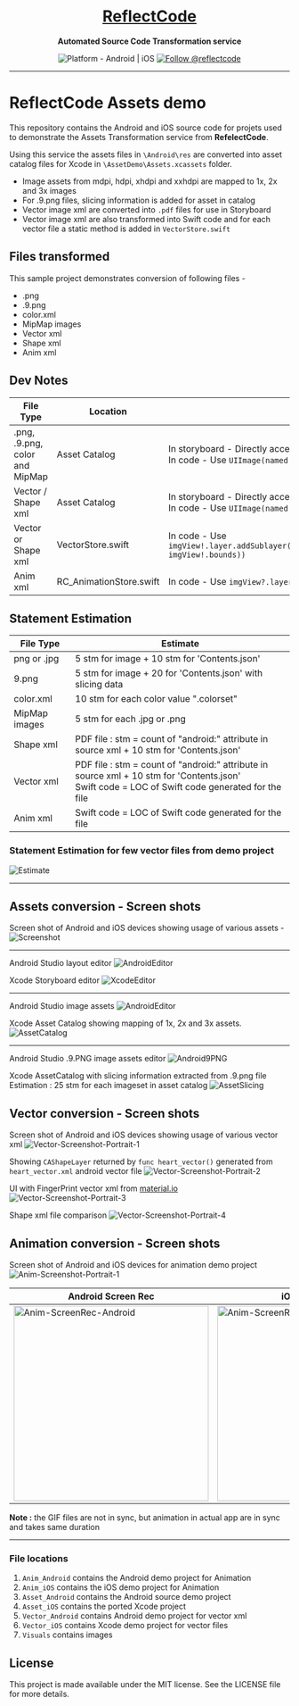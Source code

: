 <h1 align="center">
  <a href="http://www.reflectcode.com">
    ReflectCode
  </a>
</h1>
<p align="center">
  <strong>Automated Source Code Transformation service</strong><br>
</p>

<p align="center">
  <img src="https://img.shields.io/badge/Platform-Android%20%7C%20iOS-green" alt="Platform - Android | iOS" />
 
  <a href="https://twitter.com/intent/follow?screen_name=reflectcode">
    <img src="https://img.shields.io/twitter/follow/reflectcode.svg?label=Follow%20@reflectcode" alt="Follow @reflectcode" />
  </a>
  
</p>


-----
# ReflectCode Assets demo

This repository contains the Android and iOS source code for projets used to demonstrate the Assets Transformation service from **RefelectCode**.

Using this service the assets files in `\Android\res` are converted into asset catalog files for Xcode in `\AssetDemo\Assets.xcassets` folder.

* Image assets from mdpi, hdpi, xhdpi and xxhdpi are mapped to 1x, 2x and 3x images
* For .9.png files, slicing information is added for asset in catalog
* Vector image xml are converted into `.pdf` files for use in Storyboard 
* Vector image xml are also transformed into Swift code and for each vector file a static method is added in `VectorStore.swift`

## Files transformed
This sample project demonstrates conversion of following files - 
* .png
* .9.png
* color.xml
* MipMap images
* Vector xml
* Shape xml
* Anim xml


## Dev Notes
|File Type | Location | Usage |
|-------------------------|-------------------------|-------------------------|
|.png, .9.png, color and MipMap | Asset Catalog | In storyboard - Directly accessed in attribute inspector pane <br> In code - Use `UIImage(named: "MyImage")`|
|Vector / Shape xml | Asset Catalog | In storyboard - Directly accessed in attribute inspector pane <br> In code - Use `UIImage(named: "MyImage")`|
|Vector or Shape xml | VectorStore.swift | In code - Use `imgView!.layer.addSublayer(VectorStore.ic_launcher_foreground(viewBounds: imgView!.bounds))`|
|Anim xml | RC_AnimationStore.swift | In code - Use `imgView?.layer.add( anim!, forKey: "bounse")`|


## Statement Estimation

|File Type | Estimate |
|-------------------------|-------------------------|
| png or .jpg | 5 stm for image + 10 stm for 'Contents.json' |
| 9.png | 5 stm for image + 20 for 'Contents.json' with slicing data |
| color.xml | 10 stm for each color value ".colorset" |
| MipMap images | 5 stm for each .jpg or .png |
| Shape xml | PDF file : stm = count of "android:" attribute in source xml + 10 stm for 'Contents.json' |
| Vector xml | PDF file : stm = count of "android:" attribute in source xml + 10 stm for 'Contents.json' <br> Swift code = LOC of Swift code generated for the file  |
| Anim xml | Swift code = LOC of Swift code generated for the file  |  

### Statement Estimation for few vector files from demo project
![Estimate](/Visuals/Vector_image_estimation.png?raw=true)

-----

## Assets conversion - Screen shots

Screen shot of Android and iOS devices showing usage of various assets - 
![Screenshot](/Visuals/Asset-Screenshot-Portrait-1.png?raw=true)

-----

Android Studio layout editor
![AndroidEditor](/Visuals/1-AndroidStudio-LayoutEditor.png?raw=true)

Xcode Storyboard editor
![XcodeEditor](/Visuals/1-Xcode-Storyboard.png?raw=true)

-----

Android Studio image assets
![AndroidEditor](/Visuals/2-AndroidStudio-ImageAssets.png?raw=true)

Xcode Asset Catalog showing mapping of 1x, 2x and 3x assets.
![AssetCatalog](/Visuals/2-Xcode-AssetCatalog.png?raw=true)

-----

Android Studio .9.PNG image assets editor
![Android9PNG](/Visuals/3-AndroidStudio-9png_Editor.png?raw=true)

Xcode AssetCatalog with slicing information extracted from .9.png file 
Estimation : 25 stm for each imageset in asset catalog
![AssetSlicing](/Visuals/3-Xcode-AssetSlicing.png?raw=true)


## Vector conversion - Screen shots

Screen shot of Android and iOS devices showing usage of various vector xml 
![Vector-Screenshot-Portrait-1](/Visuals/Vector-Screenshot-Portrait-1.png?raw=true)

Showing `CAShapeLayer` returned by `func heart_vector()` generated from `heart_vector.xml` android vector file 
![Vector-Screenshot-Portrait-2](/Visuals/Vector-Screenshot-Portrait-2.png?raw=true)

UI with FingerPrint vector xml from [material.io](https://material.io/resources/icons/?icon=fingerprint&style=baseline)
![Vector-Screenshot-Portrait-3](/Visuals/Vector-Screenshot-Portrait-3.png?raw=true)

Shape xml file comparison
![Vector-Screenshot-Portrait-4](/Visuals/Vector-Screenshot-Portrait-4.png?raw=true)

## Animation conversion - Screen shots
Screen shot of Android and iOS devices for animation demo project 
![Anim-Screenshot-Portrait-1](/Visuals/Anim-Screenshot-Portrait-1.png?raw=true)

| Android Screen Rec | iOS  Screen Rec | 
|-------------------------|-------------------------|
| <img src="/Visuals/Anim_ScreenRec_Android.gif" alt="Anim-ScreenRec-Android" width="350"/> | <img src="/Visuals/Anim_ScreenRec_iOS.gif" alt="Anim-ScreenRec-iOS" width="350"/> |

**Note :** the GIF files are not in sync, but animation in actual app are in sync and takes same duration

-----

### File locations
1) `Anim_Android` contains the Android demo project for Animation
2) `Anim_iOS` contains the iOS demo project for Animation
3) `Asset_Android` contains the Android source demo project
4) `Asset_iOS` contains the ported Xcode project
5) `Vector_Android` contains Android demo project for vector xml
6) `Vector_iOS` contains Xcode demo project for vector files
7) `Visuals` contains images


## License

This project is made available under the MIT license. See the LICENSE file for more details.
